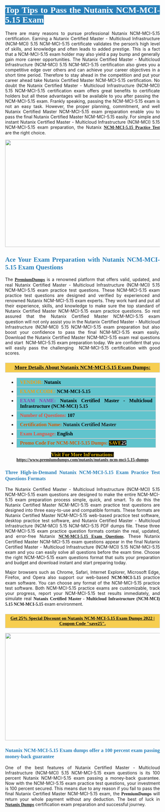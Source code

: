 <h1 style="text-align: justify;"><span style="color:#ffffff;"><span style="font-family:Georgia,serif;"><strong><span style="background-color:#2980b9;">Top Tips to Pass the Nutanix NCM-MCI-5.15 Exam</span></strong></span></span></h1>

<p style="text-align: justify;">There are many reasons to pursue professional Nutanix NCM-MCI-5.15 certification. Earning a Nutanix Certified Master - Multicloud Infrastructure (NCM-MCI) 5.15 NCM-MCI-5.15 certificate validates the person’s high level of skills, and knowledge and often leads to added prestige. This is a fact that a NCM-MCI-5.15 exam holder may also yield a pay bump and generally gain more career opportunities. The Nutanix Certified Master - Multicloud Infrastructure (NCM-MCI) 5.15 NCM-MCI-5.15 certification also gives you a competitive edge over others and can achieve your career objectives in a short time period. Therefore to stay ahead in the competition and put your career ahead take Nutanix Certified Master NCM-MCI-5.15 certification. No doubt the Nutanix Certified Master - Multicloud Infrastructure (NCM-MCI) 5.15 NCM-MCI-5.15 certification exam offers great benefits to certificate holders but all these advantages will be available to you after passing the  NCM-MCI-5.15 exam. Frankly speaking, passing the NCM-MCI-5.15 exam is not an easy task. However, the proper planning, commitment, and well Nutanix Certified Master NCM-MCI-5.15 exam preparation enable you to pass the final Nutanix Certified Master NCM-MCI-5.15 easily. For simple and instant Nutanix Certified Master - Multicloud Infrastructure (NCM-MCI) 5.15 NCM-MCI-5.15 exam preparation, the Nutanix <span style="font-family:Georgia,serif;"><strong><a href="https://www.premiumdumps.com/nutanix/nutanix-ncm-mci-5.15-dumps">NCM-MCI-5.15 Practice Test</a></strong></span> are the right choice.</p>

<p style="text-align: center;"><a href="https://www.premiumdumps.com/nutanix/nutanix-ncm-mci-5.15-dumps"><img alt="" src="https://i.imgur.com/VJaqCPg.jpeg" style="width: 700px; height: 350px;" /></a></p>

<h2 style="text-align: justify;"><span style="color:#2980b9;"><span style="font-family:Georgia,serif;"><strong>Ace Your Exam Preparation with Nutanix NCM-MCI-5.15 Exam Questions</strong></span></span></h2>

<p style="text-align: justify;">The <a href="https://www.premiumdumps.com/"><span style="font-size:14px;"><span style="font-family:Georgia,serif;"><strong>PremiumDumps</strong></span></span></a> is a renowned platform that offers valid, updated, and real Nutanix Certified Master - Multicloud Infrastructure (NCM-MCI) 5.15 NCM-MCI-5.15 exam practice test questions. These NCM-MCI-5.15 exam practice test questions are designed and verified by experienced and renowned Nutanix NCM-MCI-5.15 exam experts. They work hard and put all their experience, skills, and knowledge to make sure the top standard of Nutanix Certified Master NCM-MCI-5.15 exam practice questions. So rest assured that the Nutanix Certified Master NCM-MCI-5.15 <span style="font-size:11.0pt"><span style="line-height:115%"><span calibri="" style="font-family:">exam question</span></span></span> will not only assist you in the Nutanix Certified Master - Multicloud Infrastructure (NCM-MCI) 5.15 NCM-MCI-5.15 exam preparation but also boost your confidence to pass the final NCM-MCI-5.15 exam easily. Download the Nutanix Certified Master NCM-MCI-5.15 exam real questions and start  NCM-MCI-5.15 exam preparation today. We are confident that you will easily pass the challenging  NCM-MCI-5.15 certification with good scores.</p>

<h3 style="background: #f7ce50; border: 1px solid rgb(204, 204, 204); padding: 5px 10px; text-align: center;"><span style="font-family:Georgia,serif;"><u><u><span style="color:#000000;"><span style="font-size:11pt"><span style="line-height:normal"><b><span style="font-size:13.0pt"><span cambria="">More Details About Nutanix NCM-MCI-5.15 Exam Dumps:</span></span></b></span></span></span></u></u></span></h3>

<ul>
	<li style="margin:0cm 10pt">
	<div style="background:#61c4cd; border: 1px solid rgb(204, 204, 204); padding: 5px 10px; text-align: justify;"><span style="font-family:Georgia,serif;"><span style="font-size:11pt"><span style="line-height:normal"><b><span style="font-size:12.0pt"><span new="" roman="" times=""><span style="color:#f39c12;">VENDOR:</span> <span style="color:#000000;">Nutanix</span></span></span></b></span></span></span></div>
	</li>
	<li style="margin:0cm 10pt">
	<div style="background: #61c4cd; border: 1px solid rgb(204, 204, 204); padding: 5px 10px; text-align: justify;"><span style="font-family:Georgia,serif;"><span style="font-size:11pt"><span style="line-height:normal"><b><span style="font-size:12.0pt"><span new="" roman="" times=""><span style="color:#f39c12;">EXAM CCODE:</span> <span style="color:#000000;">NCM-MCI-5.15</span></span></span></b></span></span></span></div>
	</li>
	<li style="margin:0cm 10pt">
	<div style="background: #61c4cd; border: 1px solid rgb(204, 204, 204); padding: 5px 10px; text-align: justify;"><span style="font-family:Georgia,serif;"><span style="font-size:11pt"><span style="line-height:normal"><b><span style="font-size:12.0pt"><span new="" roman="" times=""><span style="color:#8e44ad;">EXAM NAME:</span> <span style="color:#000000;">Nutanix Certified Master - Multicloud Infrastructure (NCM-MCI) 5.15</span></span></span></b></span></span></span></div>
	</li>
	<li style="margin:0cm 10pt">
	<div style="background: #61c4cd; border: 1px solid rgb(204, 204, 204); padding: 5px 10px;"><span style="font-family:Georgia,serif;"><span style="font-size:11pt"><span style="line-height:normal"><b><span style="font-size:12.0pt"><span new="" roman="" times=""><span style="color:#e74c3c;">Number of Questions:</span><span style="color:#000000;"><span style="color:#f1c40f;"> </span>107</span></span></span></b></span></span></span></div>
	</li>
	<li style="margin:0cm 10pt">
	<div style="background: #61c4cd; border: 1px solid rgb(204, 204, 204); padding: 5px 10px; text-align: justify;"><span style="font-family:Georgia,serif;"><span style="font-size:11pt"><span style="line-height:normal"><b><span style="font-size:12.0pt"><span new="" roman="" times=""><span style="color:#d35400;">Certification Name:</span> Nutanix Certified Master</span></span></b></span></span></span></div>
	</li>
	<li style="margin:0cm 10pt">
	<div style="background: #61c4cd; border: 1px solid rgb(204, 204, 204); padding: 5px 10px; text-align: justify;"><span style="font-family:Georgia,serif;"><span style="font-size:11pt"><span style="line-height:normal"><b><span style="font-size:12.0pt"><span new="" roman="" times=""><span style="color:#e74c3c;">Exam Language:</span> <span style="color:#000000;">English</span></span></span></b></span></span></span></div>
	</li>
	<li style="margin:0cm 10pt">
	<div style="background: #61c4cd; border: 1px solid rgb(204, 204, 204); padding: 5px 10px;"><span style="font-family:Georgia,serif;"><span style="font-size:11pt"><span style="line-height:normal"><b><span style="font-size:12.0pt"><span new="" roman="" times=""><span style="color:#d35400;">Promo Code For NCM-MCI-5.15 Dumps:</span><span style="color:#f1c40f;"> <span style="background-color:#000000;">SAVE</span></span><span style="color:#ffffff;"><span style="background-color:#000000;">25</span></span></span></span></b></span></span></span></div>
	</li>
</ul>

<p style="text-align: center;"><span style="font-family:Georgia,serif;"><strong><span style="font-size:16px;"><span style="color:#f1c40f;"><span style="background-color:#000000;">Visit For More InFormations:</span></span></span> <a href="https://www.premiumdumps.com/nutanix/nutanix-ncm-mci-5.15-dumps">https://www.premiumdumps.com/nutanix/nutanix-ncm-mci-5.15-dumps</a></strong></span></p>

<h3 style="text-align: justify;"><span style="color:#2980b9;"><span style="font-family:Georgia,serif;"><strong><strong><strong>Three High-in-Demand Nutanix NCM-MCI-5.15 Exam Practice Test Questions Formats</strong></strong></strong></span></span></h3>

<p style="text-align: justify;">The Nutanix Certified Master - Multicloud Infrastructure (NCM-MCI) 5.15 NCM-MCI-5.15 exam questions are designed to make the entire NCM-MCI-5.15 exam preparation process simple, quick, and smart. To do this the Nutanix Certified Master NCM-MCI-5.15 exam practice test questions are designed into three easy-to-use and compatible formats. These formats are Nutanix Certified Master NCM-MCI-5.15 web-based practice test software, desktop practice test software, and Nutanix Certified Master - Multicloud Infrastructure (NCM-MCI) 5.15 NCM-MCI-5.15 PDF dumps file. These three NCM-MCI-5.15 exam practice question formats contain the real, updated, and error-free Nutanix <span style="font-family:Georgia,serif;"><strong><a href="https://www.premiumdumps.com/nutanix/nutanix-ncm-mci-5.15-dumps">NCM-MCI-5.15 Exam Questions</a></strong></span>. These Nutanix Certified Master NCM-MCI-5.15 exam questions appear in the final Nutanix Certified Master - Multicloud Infrastructure (NCM-MCI) 5.15 NCM-MCI-5.15 exam and you can easily solve all questions before the exam time. Choose the right NCM-MCI-5.15 exam questions format that suits your preparation and budget and download instant and start preparing today.</p>

<p style="text-align: justify;">Major browsers such as Chrome, Safari, Internet Explorer, Microsoft Edge, Firefox, and Opera also support our web-based <span style="font-family:Georgia,serif;"><strong> NCM-MCI-5.15</strong></span> practice exam software. You can choose any format of the NCM-MCI-5.15 practice test software. Both NCM-MCI-5.15 practice exams are customizable, track your progress, report your NCM-MCI-5.15 test results immediately, and simulate real <span style="font-family:Georgia,serif;"><strong>Nutanix Certified Master - Multicloud Infrastructure (NCM-MCI) 5.15 NCM-MCI-5.15</strong></span> exam environment.</p>

<h3 style="background: rgb(247, 206, 80); border: 1px solid rgb(204, 204, 204); padding: 5px 10px; text-align: center;"><span style="font-family:Georgia,serif;"><u><span style="color:#000000;"><span style="font-size:11pt;"><span style="line-height:normal;"><b><span cambria="">Get 25% Special Discount on Nutanix NCM-MCI-5.15 Exam Dumps 2022 | Coupon Code "save25".</span></b></span></span></span></u></span></h3>

<p style="text-align: center;"><strong><a href="https://www.premiumdumps.com/nutanix/nutanix-ncm-mci-5.15-dumps"><img alt="" src="https://i.imgur.com/F18GQwv.jpeg" style="width: 700px; height: 350px;" /></a></strong></p>

<h3 style="text-align: justify;"><span style="color:#2980b9;"><span style="font-family:Georgia,serif;"><strong><strong><strong>Nutanix NCM-MCI-5.15 Exam dumps offer a 100 percent exam passing money-back guarantee</strong></strong></strong></span></span></h3>

<p style="text-align: justify;">One of the best features of Nutanix Certified Master - Multicloud Infrastructure (NCM-MCI) 5.15 NCM-MCI-5.15 exam questions is its 100 percent Nutanix NCM-MCI-5.15 exam passing a money-back guarantee. Now with the NCM-MCI-5.15 exam practice test questions, your investment is 100 percent secured. This means due to any reason if you fail to pass the final Nutanix Certified Master NCM-MCI-5.15 exam, the <span style="font-size:14px;"><span style="font-family:Georgia,serif;"><strong>PremiumDumps</strong></span></span> will return your whole payment without any deduction. The best of luck in <a href="https://www.premiumdumps.com/nutanix-exam-dumps"><span style="font-family:Georgia,serif;"><strong>Nutanix Dumps</strong></span></a> certification exam preparation and successful journey.</p>

